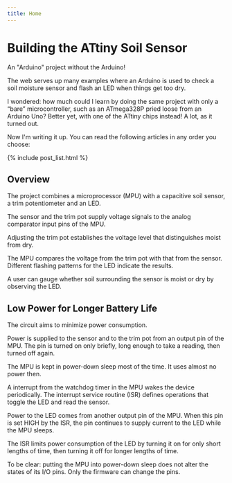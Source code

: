 ```yaml
---
title: Home
---
```

# Building the ATtiny Soil Sensor
An "Arduino" project without the Arduino!

The web serves up many examples where an Arduino is used to check a soil moisture sensor and flash an LED when things get too dry. 

I wondered: how much could I learn by doing the same project with only a &ldquo;bare&rdquo; microcontroller, such as an ATmega328P pried loose from an Arduino Uno? Better yet, with one of the ATtiny chips instead! A lot, as it turned out. 

Now I'm writing it up. You can read the following articles in any order you choose:

<!-- Comment-out the following ------------
## Articles in this Series
<ul>
  {% for post in site.posts %}
    <li>
      <h5><a href="{{site.baseurl}}{{ post.url }}">{{ post.date | date: "%Y-%m-%d" }} : {{ post.title }}</a></h5>
    </li>
  {% endfor %}
</ul>
------------------- end comment    -->

{% include post_list.html %}

## Overview
The project combines a microprocessor (MPU) with a capacitive soil sensor, a trim potentiometer and an LED. 

The sensor and the trim pot supply voltage signals to the analog comparator input pins of the MPU. 

Adjusting the trim pot establishes the voltage level that distinguishes moist from dry. 

The MPU compares the voltage from the trim pot with that from the sensor. Different flashing patterns for the LED indicate the results. 

A user can gauge whether soil surrounding the sensor is moist or dry by observing the LED. 

## Low Power for Longer Battery Life
The circuit aims to minimize power consumption. 

Power is supplied to the sensor and to the trim pot from an output pin of the MPU. The pin is turned on only briefly, long enough to take a reading, then turned off again. 

The MPU is kept in power-down sleep most of the time. It uses almost no power then.

A interrupt from the watchdog timer in the MPU wakes the device periodically. The interrupt service routine (ISR) defines operations that toggle the LED and read the sensor.

Power to the LED comes from another output pin of the MPU. When this pin is set HIGH by the ISR, the pin continues to supply current to the LED while the MPU sleeps. 

The ISR limits power consumption of the LED by turning it on for only short lengths of time, then turning it off for longer lengths of time. 

To be clear: putting the MPU into power-down sleep does not alter the states of its I/O pins. Only the firmware can change the pins.
